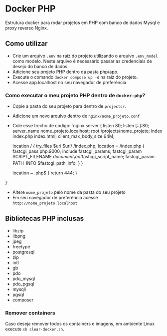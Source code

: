 # Docker PHP
Estrutura docker para rodar projetos em PHP com banco de dados Mysql e proxy reverso Nginx.


## Como utilizar
- Crie um arquivo `.env` na raiz do projeto utilizando o arquivo `.env_model` como modelo. Neste arquivo é necessário passar as credenciais de desejo do banco de dados. 
- Adicione seu projeto PHP dentro da pasta php/app. 
- Execute o comando `docker compose up -d` na raiz do projeto.
- Acesse app.localhost no seu navegador de preferência

### Como executar o meu projeto PHP dentro de `docker-php`?
- Copie a pasta do seu projeto para dentro de `projects/`.
- Adicione um novo arquivo dentro de `nginx/nome_projeto.conf`
- Cole esse trecho de código:
`nginx
server {
    listen 80;
    listen [::]:80;
    server_name nome_projeto.localhost;
    root /projects/nome_projeto;
    index index.php index.html;
    client_max_body_size 64M;
    
    location / {
        try_files $uri $uri/ /index.php;
        location = /index.php {
            fastcgi_pass    php:9000;
            include         fastcgi_params;
            fastcgi_param SCRIPT_FILENAME $document_root$fastcgi_script_name;
            fastcgi_param PATH_INFO $fastcgi_path_info;
        }
    }

    location ~ \.php$ {
        return 444;
    }

}`
- Altere `nome_projeto` pelo nome da pasta do seu projeto
- Em seu navegador de preferência acesse `http://nome_projeto.localhost`

## Bibliotecas PHP inclusas
- libzip
- libpng
- jpeg
- freetype
- postgresql
- zip
- intl
- gb
- pdo
- pdo_mysql
- pdo_pgsql
- mysqli
- pgsql
- composer

### Remover containers
Caso deseja remover todos os containers e imagens, em ambiente Linux execute `sh clear-docker.sh`.

